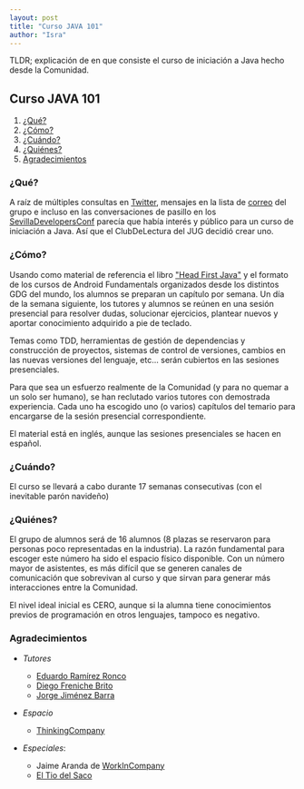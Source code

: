 ```yaml
---
layout: post
title: "Curso JAVA 101"
author: "Isra"
---
```

TLDR; explicación de en que consiste el curso de iniciación a Java hecho desde la Comunidad.

## Curso JAVA 101

1. [¿Qué?](#qué) 
1. [¿Cómo?](#cómo) 
1. [¿Cuándo?](#cuándo) 
1. [¿Quiénes?](#quiénes) 
1. [Agradecimientos](#agradecimientos)

### ¿Qué?
A raíz de múltiples consultas en [Twitter](http://www.twitter.com/svqjug), mensajes en la lista de [correo](mailto:SVQJUG-list@meetup.com) del grupo e incluso en las conversaciones de pasillo en los [SevillaDevelopersConf](http://www.sevilladevelopers.com) parecía que había interés y público para un curso de iniciación a Java. Así que el ClubDeLectura del JUG decidió crear uno.

### ¿Cómo?

Usando como material de referencia el libro ["Head First Java"](http://www.headfirstlabs.com/books/hfjava/) y el formato de los cursos de Android Fundamentals organizados desde los distintos GDG del mundo, los alumnos se preparan un capítulo por semana. Un día de la semana siguiente, los tutores y alumnos se reúnen en una sesión presencial para resolver dudas, solucionar ejercicios, plantear nuevos y aportar conocimiento adquirido a pie de teclado.

Temas como TDD, herramientas de gestión de dependencias y construcción de proyectos, sistemas de control de versiones, cambios en las nuevas versiones del lenguaje, etc... serán cubiertos en las sesiones presenciales.
 
Para que sea un esfuerzo realmente de la Comunidad (y para no quemar a un solo ser humano), se han reclutado varios tutores con demostrada experiencia. Cada uno ha escogido uno (o varios) capítulos del temario para encargarse de la sesión presencial correspondiente.

El material está en inglés, aunque las sesiones presenciales se hacen en español.

### ¿Cuándo?

El curso se llevará a cabo durante 17 semanas consecutivas (con el inevitable parón navideño)

### ¿Quiénes?

El grupo de alumnos será de 16 alumnos (8 plazas se reservaron para personas poco representadas en la industria). La razón fundamental para escoger este número ha sido el espacio físico disponible. Con un número mayor de asistentes, es más difícil que se generen canales de comunicación que sobrevivan al curso y que sirvan para generar más interacciones entre la Comunidad.

El nivel ideal inicial es CERO, aunque si la alumna tiene conocimientos previos de programación en otros lenguajes, tampoco es negativo.

### Agradecimientos

- *Tutores*
  - [Eduardo Ramírez Ronco](https://www.linkedin.com/in/eduardoramirezronco/)
  - [Diego Freniche Brito](http://www.github.com/dfreniche/cv)
  - [Jorge Jiménez Barra](http://es.linkedin.com/in/jorgejbarra)

- *Espacio* 
   - [ThinkingCompany](http://www.thinkingcompany.org/)

- *Especiales*: 
   - Jaime Aranda de [WorkInCompany](http://workincompany.com/)
   - [El Tio del Saco](https://www.google.es/maps/place/El+t%C3%ADo+del+Saco/@37.3967381,-5.9885458,15z/data=!4m8!1m2!2m1!1sel+tio+del+saco!3m4!1s0x0:0x4a09555dd415c962!8m2!3d37.4002967!4d-5.9907004?hl=en)

